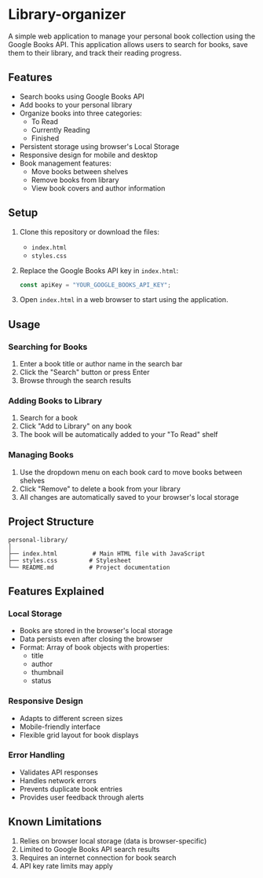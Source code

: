 # Library-organizer
A simple web application to manage your personal book collection using the Google Books API. This application allows users to search for books, save them to their library, and track their reading progress.

## Features

- Search books using Google Books API
- Add books to your personal library
- Organize books into three categories:
  - To Read
  - Currently Reading
  - Finished
- Persistent storage using browser's Local Storage
- Responsive design for mobile and desktop
- Book management features:
  - Move books between shelves
  - Remove books from library
  - View book covers and author information


## Setup

1. Clone this repository or download the files:
   - `index.html`
   - `styles.css`

2. Replace the Google Books API key in `index.html`:
   ```javascript
   const apiKey = "YOUR_GOOGLE_BOOKS_API_KEY";
   ```

3. Open `index.html` in a web browser to start using the application.

## Usage

### Searching for Books
1. Enter a book title or author name in the search bar
2. Click the "Search" button or press Enter
3. Browse through the search results

### Adding Books to Library
1. Search for a book
2. Click "Add to Library" on any book 
3. The book will be automatically added to your "To Read" shelf

### Managing Books
1. Use the dropdown menu on each book card to move books between shelves
2. Click "Remove" to delete a book from your library
3. All changes are automatically saved to your browser's local storage

## Project Structure

```
personal-library/
│
├── index.html          # Main HTML file with JavaScript
├── styles.css         # Stylesheet
└── README.md          # Project documentation
```

## Features Explained

### Local Storage
- Books are stored in the browser's local storage
- Data persists even after closing the browser
- Format: Array of book objects with properties:
  - title
  - author
  - thumbnail
  - status

### Responsive Design
- Adapts to different screen sizes
- Mobile-friendly interface
- Flexible grid layout for book displays

### Error Handling
- Validates API responses
- Handles network errors
- Prevents duplicate book entries
- Provides user feedback through alerts

## Known Limitations

1. Relies on browser local storage (data is browser-specific)
2. Limited to Google Books API search results
3. Requires an internet connection for book search
4. API key rate limits may apply
